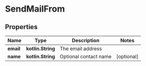 
# SendMailFrom

## Properties
Name | Type | Description | Notes
------------ | ------------- | ------------- | -------------
**email** | **kotlin.String** | The email address | 
**name** | **kotlin.String** | Optional contact name |  [optional]



